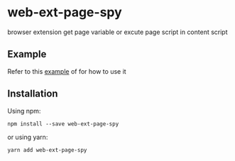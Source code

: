 # web-ext-page-spy

browser extension get page variable or excute page script in content script

## Example

Refer to this [example](./example/) of for how to use it

## Installation

Using npm:

```shell
npm install --save web-ext-page-spy
```

or using yarn:

```shell
yarn add web-ext-page-spy
```
